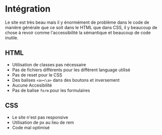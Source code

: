 # Intégration

Le site est très beau mais il y énormément de problème dans le code de manière générale que ce soit dans le HTML que dans CSS, il y beaucoup de chose à revoir comme l'accessibilité la sémantique et beaucoup de code inutile.

## HTML 

- Utilisation de classes pas nécessaire 
- Pas de fichiers différents pour les différent language utilisé
- Pas de reset pour le CSS
- Des balises `` <a><\a> `` dans des boutons et inversement 
- Aucune Accesibilité
- Pas de balise ``form`` pour les formulaires 


## CSS

- Le site n'est pas responsive
- Utilisation de px au lieu de rem
- Code mal optimisé 